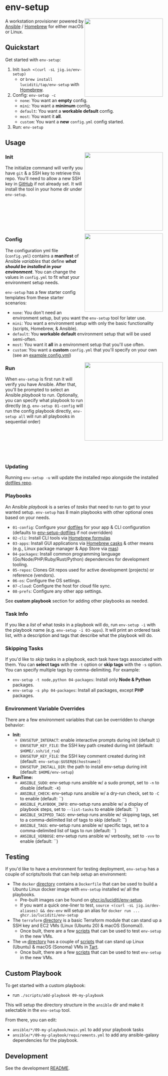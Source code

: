 # env-setup
<img align="right" width="250" src="https://github.com/Luciditi/env-setup/assets/1087111/7ad0d467-384e-483c-8dcd-b63c19d90c3e">

A workstation provisioner powered by [Ansible](https://www.ansible.com/) / [Homebrew](https://brew.sh/) for either macOS or Linux.

## Quickstart
Get started with `env-setup`:

1. Init: `bash <(curl -sL jig.io/env-setup)` 
    - or `brew install luciditi/tap/env-setup` with [Homebrew](https://brew.sh/).
2. Config: `env-setup -c` 
    - `none`: You want an **empty** config.
    - `mini`: You want a **minimum** config.
    - `default`: You want a **workable default** config.
    - `most`: You want it **all**.
    - `custom`: You want a **new** `config.yml` config started.
3. Run: `env-setup`

## Usage

<img align="right" width="250" src="https://github.com/Luciditi/env-setup/assets/1087111/0e6b5b99-477c-49df-b6f3-42e908dffa8a">

### Init
The initialize command will verify you have `git` & a SSH key to retrieve this 
repo. You'll need to allow a new SSH key in [GitHub](https://github.com/settings/keys) 
if not already set. It will install the tool in your home dir under `env-setup`.
<br /><br /><br /><br /><br /><br /><br />

<img align="right" width="250" src="https://github.com/Luciditi/env-setup/assets/1087111/4abc41e2-79b0-4f11-9504-ce9221852d83">

### Config
The configuration yml file (`config.yml`) contains a **manifest** of Ansible _variables_ 
that define **_what should be installed in your environment_**. You can change the 
values in `config.yml` to fit what your environment setup needs.

`env-setup` has a few starter config templates from these starter scenarios:
  - `none`: You don't need an environment setup, but you want the `env-setup` tool for later use.
  - `mini`: You want a environment setup with only the basic functionality (scripts, Homebrew, & Ansible).
  - `default`: You **workable default** environment setup that will be used semi-often.
  - `most`: You want it **all** in a environment setup that you'll use often.
  - `custom`: You want a **custom** `config.yml` that you'll specify on your own (see an [example config.yml](https://gist.github.com/ShawnConn/2400705e601d6315394f0e4f01bb66b8))

<img align="right" width="250" src="https://github.com/Luciditi/env-setup/assets/1087111/7d30e859-b7c6-4f21-b35d-879ae550a4f7">

### Run
When `env-setup` is first run it will verify you have Ansible. After that, you'll
be prompted to select an Ansible _playbook_ to run. Optionally, you can specify
what playbook to run directly (e.g. `env-setup 01-config` will run the config 
playbook directly, `env-setup all` will run all playbooks in sequential order)
<br /><br /><br /><br /><br /><br /><br />

### Updating
Running `env-setup -u` will update the installed repo alongside the installed 
[dotfiles repo](https://github.com/Luciditi/env-setup-dotfiles). 

### Playbooks
An Ansible _playbook_ is a series of _tasks_ that need to run to get to your wanted setup.
`env-setup` has 8 main playbooks with other optional ones based on your needs.

- `01-config`: Configure your [dotfiles](https://dotfiles.github.io/) for your app & CLI configuration (defaults to [env-setup-dotfiles](https://github.com/Luciditi/env-setup-dotfiles) if not overridden)
- `02-cli`: Install CLI tools via [Homebrew formulas](https://formulae.brew.sh/formula/)
- `03-apps`: Install GUI applications via [Homebrew casks](https://formulae.brew.sh/cask/) & other means (e.g., Linux package manager & App Store via [mas](https://github.com/mas-cli/mas))
- `04-packages`: Install common programming language (Go/Node/PHP/Ruby/Rust/Python) dependencies for development tooling.
- `05-repos`: Clones Git repos used for active development (projects) or reference (vendors).
- `06-os`: Configure the OS settings.
- `07-cloud`: Configure the host for cloud file sync.
- `08-prefs`: Configure any other app settings.

See **custom playbook** section for adding other playbooks as needed.

### Task Info
If you like a _list_ of what _tasks_ in a playbook will do, run `env-setup -i` with 
the playbook name (e.g. `env-setup -i 03-apps`). It will print an ordered task 
list, with a description and tags that describe what the playbook will do.

### Skipping Tasks
If you'd like to _skip_ tasks in a playbook, each task have tags associated 
with them. You can **select tags** with the `-t` option or **skip tags** with the `-s` 
option. You can specify multiple tags by comma-delimiting. For example:

- `env-setup -t node,python 04-packages`: Install only **Node & Python** packages.
- `env-setup -s php 04-packages`: Install all packages, except **PHP** packages.

### Environment Variable Overrides 
There are a few environment variables that can be overridden to change behavior:

- **Init:**
    - `ENVSETUP_INTERACT`: enable interactive prompts during init (default `1`)
    - `ENVSETUP_KEY_FILE`: the SSH key path created during init (default: `$HOME/.ssh/id_rsa`)
    - `ENVSETUP_KEY_FILE`: the SSH key comment created during init (default: `env-setup:$USER@$(hostname)`)
    - `ENVSETUP_INSTALL_DIR`: the path to install env-setup during init (default: `$HOME/env-setup`)
- **RunTime:**
    - `ANSIBLE_SUDO`: env-setup runs ansible w/ a sudo prompt, set to `-n` to disable (default: `-K`)
    - `ANSIBLE_CHECK`: env-setup runs ansible w/ a dry-run check, set to `-C` to enable (default: ``)
    - `ANSIBLE_PLAYBOOK_INFO`: env-setup runs ansible w/ a display of playbook steps, set to `--list-tasks` to enable (default: ``)
    - `ANSIBLE_SKIPPED_TAGS`: env-setup runs ansible w/ skipping tags, set to a comma-delimited list of tags to skip (default: ``)
    - `ANSIBLE_TAGS`: env-setup runs ansible w/ specific tags, set to a comma-delimited list of tags to run (default: ``)
    - `ANSIBLE_VERBOSE`: env-setup runs ansible w/ verbosity, set to `-vvv` to enable (default: ``)

## Testing
If you'd like to have a environment for testing deployment, `env-setup` has a 
couple of scripts/tools that can help setup an environment:

- The `docker` [directory](docker) contains a `Dockerfile` that can be used to build a Ubuntu Linux docker image with `env-setup` installed w/ all the playbooks. 
    - Pre-built images can be found on [ghcr.io/luciditi/env-setup](https://github.com/Luciditi/env-setup/tree/main/docker#hosted-images). 
    - If you want a quick one-liner to test, `source <(curl -sL jig.io/dev-aliases) && dev-env` will setup an alias for `docker run ... ghcr.io/luciditi/env-setup`
- The `terraform` [directory](terraform) is a basic Terraform module that can stand up a SSH key and EC2 VMs (Linux (Ubuntu 20) & macOS (Sonoma)). 
    - Once built, there are a few [scripts](terraform/scripts) that can be used to test `env-setup` in the new VMs.
- The `vm` [directory](vm) has a couple of [scripts](vm/scripts) that can stand up Linux (Ubuntu) & macOS (Sonoma) VMs in [Tart](https://tart.run/). 
    - Once built, there are a few [scripts](vm/scripts) that can be used to test `env-setup` in the new VMs.

## Custom Playbook
To get started with a custom playbook: 

- run `./scripts/add-playbook 09-my-playbook`

This will setup the directory structure in the `ansible` dir and make it 
selectable in the `env-setup` tool.

From there, you can edit:
- `ansible/*/09-my-playbook/main.yml` to add your playbook tasks
- `ansible/*/09-my-playbook/requirements.yml` to add any ansible-galaxy dependencies for the playbook.

## Development
See the development [README](DEV-README.md).
